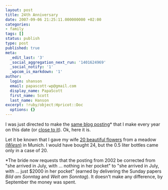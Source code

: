 ```yaml
---
layout: post
title: 24th Anniversary
date: 2007-09-06 21:25:11.000000000 +02:00
categories:
- family
tags: []
status: publish
type: post
published: true
meta:
  _edit_last: '3'
  _social_aggregation_next_run: '1401624969'
  _social_notify: '1'
  _wpcom_is_markdown: '1'
author:
  login: shanson
  email: papascott-wp@gmail.com
  display_name: PapaScott
  first_name: Scott
  last_name: Hanson
excerpt: !ruby/object:Hpricot::Doc
  options: {}
---
```

<p>I was just directed to make the <a href="https://www.papascott.de/archives/2002/09/09/young-dumb-and-excited/">same blog posting</a>* that I make every year on this date (or <a href="https://www.papascott.de/archives/2006/09/10/23rd-anniversary/">close to it</a>). Ok, here it is.</p>
<p>Let it be known that I gave my wife <a href="http://paulaner.de/home.html">20 beautiful flowers</a> from a meadow <a href="http://en.wikipedia.org/wiki/Oktoberfest">(<em>Wiesn</em>)</a> in Munich. I would have bought 24, but the 0.5 liter bottles came only in a case of 20.</p>
<p>&#42;The bride now requests that the posting from 2002 be corrected from "she arrived in July, with ... nothing in her pocket" to "she arrived in July, with ... just $2000 in her pocket" (earned by delivering the Sunday papers <em>Bild am Sonntag</em> and <em>Welt am Sonntag</em>). It doesn't make any difference, by September the money was spent.</p>
